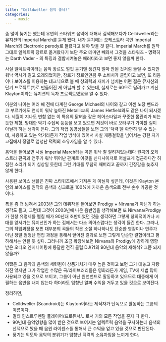 ```yaml
---
title: "Celldweller 음악 좋네!"
categories:
    - music
---
```


좀 많이 늦기는 했는데 우연히 스타워즈 음악에 대해서 검색해보다가 Celldweller라는 뮤지션의 Imperial March를 듣게 됐다. 내가 듣기에는 오케스트라 곡인 Imperial March의 Electronic perody로 들렸다고 봐야 맞을 것 같다. Imperial March를 원작 그대로 일렉트릭 장르로 옮겨왔다기 보단 주요 테마만 빼와서 그것을 스타워즈 - 명확히는 Darth Vader - 의 특징과 결합시켜놓은 패러디라고 보면 좋지 않을까 한다.

사실 일렉트릭이라는 음악 장르도 얼핏 듣기엔 생긴지 얼마 안된 것처럼 들릴 수 있지만 워낙 역사가 길고 오래되었지만, 장르가 장르인만큼 주 소비처가 클럽이고 보면, 또 리듬이나 보이스를 이용하는 테크닉으로 볼 때 창의력과 재치가 넘치는 어떤 젊은 뮤지션의 단기 프로젝트(?)로 만들어진 게 아닐까 할 수 있는데, 실제로는 60으로 달려가고 계신 Klayton이라는 뮤지션의 독자 프로젝트였음을 알 수 있다.

이분의 나이는 여러 해 전에 타계한 George Michael의 나이와 같고 이젠 노장 밴드라고 부르기에도 연식이 워낙 높아진 Metallica의 James Hetfield와도 같은 나이 되시겠다. 세월이 지나도 변함 없는 이 특유의 닭벼슬 같은 헤어스타일과 꾸준한 몸관리가 되는 듯한 체형, 방대한 악기 수집욕 등등을 보고 있으면 저것이 바로 오타쿠가 가야할 길이 아닐까 하는 생각이 든다. 그의 작업 동영상들을 보면 그의 '덕력'을 확연히 알 수 있는데, 사용하고 있는 악기라든가 작업 방식에 있어서 사실 개똥철학을 넘어서는 강한 자기 고집에서 정말로 엄청난 덕력의 소유자임을 알 수 있다. 

음악을 들어보면 사실 Imperial March라는 곡은 워낙 잘 알려져있는데다 원곡의 오케스트라 편곡과 연주가 워낙 뛰어난 관계로 이것을 신디사이저로 어설프게 접근하다간 허접한 소리가 되기 십상일 듯한데 그런 기대를 무참히 깨버리고 끝까지 긴장감을 늦추지 않게 한다. 

사용된 보이스 샘플은 진짜 스타워즈에서 가져온 게 아닐까 싶은데, 이것은 Klayton 본인의 보이스를 원작의 음색과 싱크로율 100%에 가까운 음색으로 전부 손수 가공한 것이다. 

폭을 좀 더 넓혀서 2003년 그의 데뷔작을 들어보면 Prodigy + Nirvana가 아닌가 하는 생각도 들고, 그런데 그것이 2003년에 나온 음반임을 생각해보면 또 Nirvana/Prodigy가 한창 유명세를 떨칠 때가 90년대 초반이었던 것을 생각하면 그렇게 창의적이거나 시대를 앞서가는 뮤지션인가 하는 점에서는 다소 의아스럽다는 생각이 들긴 한다. 그러나, 그의 작업과정을 보면 대부분의 곡들의 작은 소절 하나하나도 단순한 영감이나 연주가 아닌 정말 엄청난 편집 과정을 통해서 얻어진 결과로 보면 그렇게 단순한 결합이라고 폄하해서는 안될 듯 싶다. 그러니까 조금 확장해보면 Nirvana와 Prodigy에 강하게 영향받은 오디오 엔지니어링에 통달한 전직 클럽 DJ(?)의 90년대 음악의 재해석? 그쯤 되지 않을까?

어쨌든 그 음악과 음색의 세련됨이 상품가치가 매우 높은 것이고 보면 그가 대놓고 자랑하진 않지만 그가 작업한 수많은 곡/라이브러리들은 영화라든가 게임, TV에 제법 많이 사용되고 있을 것으로 보이고, 그룹이 아닌 원맨밴드로 활동하고 있으므로 대중에게 어필하는 음반을 내지 않는다 하더라도 엄청난 알짜 수익을 거두고 있을 것으로 보여진다. 

정리하면,

- Celldweller (Scandroid)는 Klayton이라는 제작자가 단독으로 활동하는 그룹의 이름이다.
- 멀티 인스트루멘탈 플레이어/프로듀서/.. 로서 거의 모든 작업을 혼자 다 한다. 
- 90년대 음악영향을 많이 받은 것으로 보여지는 일렉트릭 음악을 구사하는데 음색의 선택으로 봤을 때 음원 라이센스틀 통해서 큰 수익을 얻고 있을 것으로 판단된다.
- 풍기는 외모와 음악의 분위기가 엄청난 덕력의 소유자임을 느끼게 한다. 

